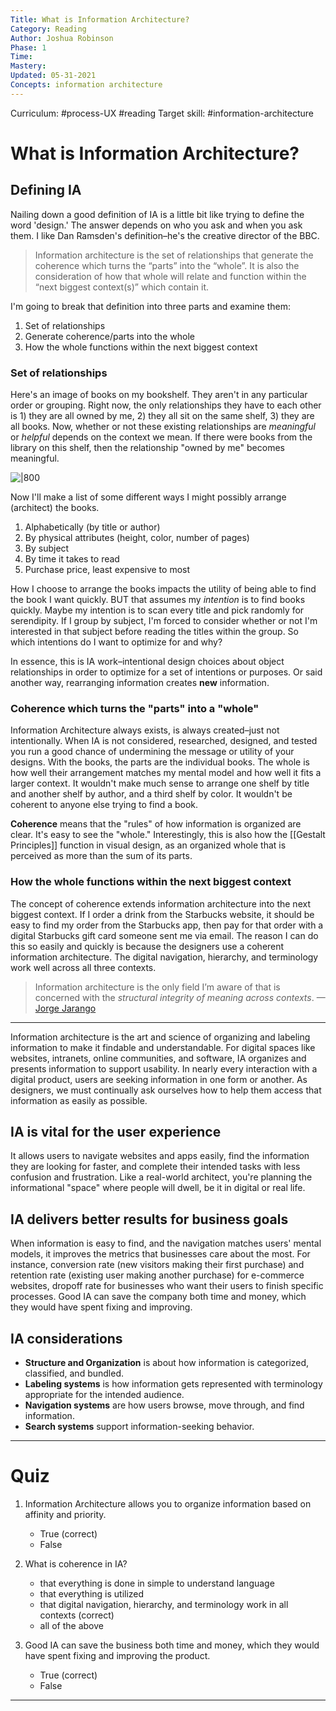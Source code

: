 ```yaml
---
Title: What is Information Architecture?
Category: Reading
Author: Joshua Robinson 
Phase: 1
Time:  
Mastery: 
Updated: 05-31-2021
Concepts: information architecture
---
```

Curriculum: #process-UX #reading
Target skill: #information-architecture

# What is Information Architecture?

## Defining IA
Nailing down a good definition of IA is a little bit like trying to define the word 'design.' The answer depends on who you ask and when you ask them. I like Dan Ramsden's definition–he's the creative director of the BBC. 

> Information architecture is the set of relationships that generate the coherence which turns the “parts” into the “whole”. It is also the consideration of how that whole will relate and function within the “next biggest context(s)” which contain it.

I'm going to break that definition into three parts and examine them:
1. Set of relationships
2. Generate coherence/parts into the whole
3. How the whole functions within the next biggest context

### Set of relationships
Here's an image of books on my bookshelf. They aren't in any particular order or grouping. Right now, the only relationships they have to each other is 1) they are all owned by me, 2) they all sit on the same shelf, 3) they are all books. Now, whether or not these existing relationships are *meaningful* or *helpful* depends on the context we mean. If there were books from the library on this shelf, then the relationship "owned by me" becomes meaningful. 

![|800](https://prodesigncurriculum.s3.us-east-2.amazonaws.com/books.jpg)

Now I'll make a list of some different ways I might possibly arrange (architect) the books.
1. Alphabetically (by title or author)
2. By physical attributes (height, color, number of pages)
3. By subject
4. By time it takes to read
5. Purchase price, least expensive to most

How I choose to arrange the books impacts the utility of being able to find the book I want quickly. BUT that assumes my *intention* is to find books quickly. Maybe my intention is to scan every title and pick randomly for serendipity. If I group by subject, I'm forced to consider whether or not I'm interested in that subject before reading the titles within the group. So which intentions do I want to optimize for and why? 

In essence, this is IA work–intentional design choices about object relationships in order to optimize for a set of intentions or purposes. Or said another way, rearranging information creates **new** information. 

### Coherence which turns the "parts" into a "whole"
Information Architecture always exists, is always created–just not intentionally. When IA is not considered, researched, designed, and tested you run a good chance of undermining the message or utility of your designs. With the books, the parts are the individual books. The whole is how well their arrangement matches my mental model and how well it fits a larger context. It wouldn't make much sense to arrange one shelf by title and another shelf by author, and a third shelf by color. It wouldn't be coherent to anyone else trying to find a book. 

**Coherence** means that the "rules" of how information is organized are clear. It's easy to see the "whole." Interestingly, this is also how the [[Gestalt Principles]] function in visual design, as an organized whole that is perceived as more than the sum of its parts. 

### How the whole functions within the next biggest context
The concept of coherence extends information architecture into the next biggest context. If I order a drink from the Starbucks website, it should be easy to find my order from the Starbucks app, then pay for that order with a digital Starbucks gift card someone sent me via email. The reason I can do this so easily and quickly is because the designers use a coherent information architecture. The digital navigation, hierarchy, and terminology work well across all three contexts. 

> Information architecture is the only field I’m aware of that is concerned with the _structural integrity of meaning across contexts_. —[Jorge Jarango](https://jarango.com)

---
Information architecture is the art and science of organizing and labeling information to make it findable and understandable. For digital spaces like websites, intranets, online communities, and software, IA organizes and presents information to support usability. In nearly every interaction with a digital product, users are seeking information in one form or another. As designers, we must continually ask ourselves how to help them access that information as easily as possible.

## IA is vital for the user experience
It allows users to navigate websites and apps easily, find the information they are looking for faster, and complete their intended tasks with less confusion and frustration. Like a real-world architect, you're planning the informational "space" where people will dwell, be it in digital or real life.

## IA delivers better results for business goals
When information is easy to find, and the navigation matches users' mental models, it improves the metrics that businesses care about the most. For instance, conversion rate (new visitors making their first purchase) and retention rate (existing user making another purchase) for e-commerce websites, dropoff rate for businesses who want their users to finish specific processes. Good IA can save the company both time and money, which they would have spent fixing and improving.

## IA considerations
-   **Structure and Organization** is about how information is categorized, classified, and bundled.
-   **Labeling systems** is how information gets represented with terminology appropriate for the intended audience.
-   **Navigation systems** are how users browse, move through, and find information.
-   **Search systems** support information-seeking behavior.

---

# Quiz
1. Information Architecture allows you to organize information based on affinity and priority.
	- True (correct)
	- False 
2. What is coherence in IA?
	- that everything is done in simple to understand language
	- that everything is utilized 
	- that digital navigation, hierarchy, and terminology work in all contexts (correct)
	- all of the above

3. Good IA can save the business both time and money, which they would have spent fixing and improving the product.
	- True (correct)
	- False

___